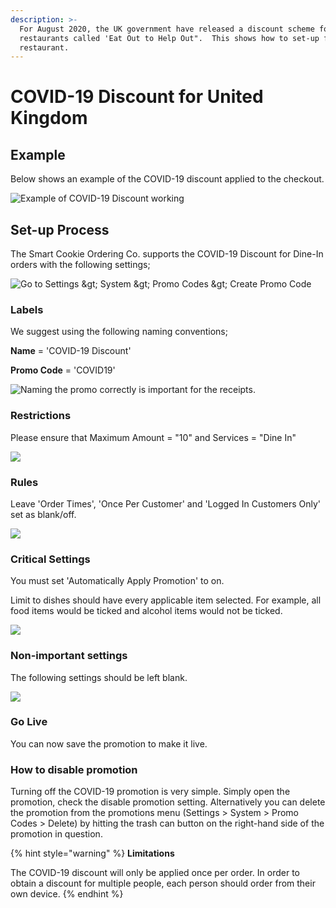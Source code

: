 ```yaml
---
description: >-
  For August 2020, the UK government have released a discount scheme for
  restaurants called 'Eat Out to Help Out".  This shows how to set-up for your
  restaurant.
---
```


# COVID-19 Discount for United Kingdom

## Example

Below shows an example of the COVID-19 discount applied to the checkout.

![Example of COVID-19 Discount working](../.gitbook/assets/covid19-discount-image.png)

## Set-up Process

The Smart Cookie Ordering Co. supports the COVID-19 Discount for Dine-In orders with the following settings;

![Go to Settings &amp;gt; System &amp;gt; Promo Codes &amp;gt; Create Promo Code](../.gitbook/assets/covid0.png)

### **Labels**

We suggest using the following naming conventions;

**Name** = 'COVID-19 Discount'

**Promo Code** = 'COVID19'

![Naming the promo correctly is important for the receipts.](../.gitbook/assets/covid1.png)

### **Restrictions**

Please ensure that Maximum Amount = "10" and Services = "Dine In"

![](../.gitbook/assets/covid2.png)

### Rules

Leave 'Order Times', 'Once Per Customer' and 'Logged In Customers Only' set as blank/off.

![](../.gitbook/assets/covid3.png)

### Critical Settings

You must set 'Automatically Apply Promotion' to on.

Limit to dishes should have every applicable item selected. For example, all food items would be ticked and alcohol items would not be ticked.

![](../.gitbook/assets/covid4.png)

### Non-important settings

The following settings should be left blank.

![](../.gitbook/assets/covid5.png)

### Go Live

You can now save the promotion to make it live.

### How to disable promotion

Turning off the COVID-19 promotion is very simple. Simply open the promotion, check the disable promotion setting. Alternatively you can delete the promotion from the promotions menu \(Settings &gt; System &gt; Promo Codes &gt; Delete\) by hitting the trash can button on the right-hand side of the promotion in question.

{% hint style="warning" %}
**Limitations**

The COVID-19 discount will only be applied once per order. In order to obtain a discount for multiple people, each person should order from their own device.
{% endhint %}

